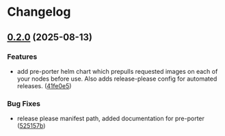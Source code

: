 # Changelog

## [0.2.0](https://github.com/doublewordai/bit-harbor/compare/v0.1.0...v0.2.0) (2025-08-13)


### Features

* add pre-porter helm chart which prepulls requested images on each of your nodes before use. Also adds release-please config for automated releases. ([41fe0e5](https://github.com/doublewordai/bit-harbor/commit/41fe0e51e4c926357b0bbd2f1fd5fb09671729c1))


### Bug Fixes

* release please manifest path, added documentation for pre-porter ([525157b](https://github.com/doublewordai/bit-harbor/commit/525157b43a5ad9ba14e7bf2d3a477efbb3526dfc))
